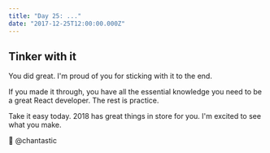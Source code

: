 ```yaml
---
title: "Day 25: ..."
date: "2017-12-25T12:00:00.000Z"
---
```


<div class="measure">

## Tinker with it

You did great.
I'm proud of you for sticking with it to the end.

If you made it through, you have all the essential knowledge you need to be a great React developer.
The rest is practice.

Take it easy today.
2018 has great things in store for you.
I'm excited to see what you make.

💖 @chantastic

</div>